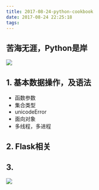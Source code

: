 ```yaml
---
title: 2017-08-24-python-cookbook
date: 2017-08-24 22:25:18
tags:
---
```


## 苦海无涯，Python是岸

![](http://odzl05jxx.bkt.clouddn.com/image/jpg/essay-with-programming-lang.jpg)




## 1. 基本数据操作，及语法

- 函数参数
- 集合类型
- unicodeError
- 面向对象
- 多线程，多进程

## 2. Flask相关

## 3. 



![](http://odzl05jxx.bkt.clouddn.com/40164340_40164340_1414330224938_mthumb.jpg?imageView2/2/w/600)